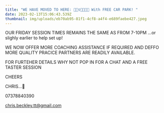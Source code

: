 ```yaml
---
title: "WE HAVE MOVED TO HERE: 🤸🏾‍♀️🙏🏽🏓😀 With FREE CAR PARK! "
date: 2023-02-13T15:06:43.539Z
thumbnail: img/uploads/eb70ab95-81f1-4cf8-a4f4-e689faebe427.jpeg
---
```

OUR FRIDAY SESSION TIMES REMAINS THE SAME AS FROM 7-10PM …or slighly earlier to help set up!

WE NOW OFFER MORE COACHING ASSISTANCE IF REQUIRED AND DEFFO MORE QUALITY PRACICE PARTNERS ARE READILY AVAILABLE.

FOR FURTEHER DETAILS WHY NOT POP IN FOR A CHAT AND A FREE TASTER SESSION

CHEERS

CHRIS…🏓

07378840390

chris.beckley.tt@gmail.com